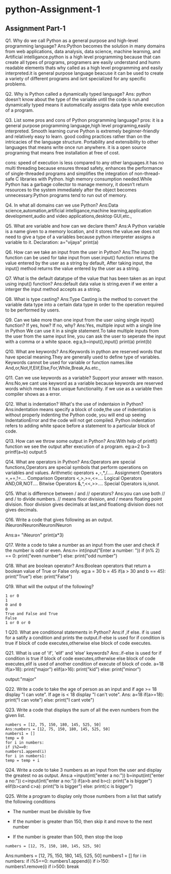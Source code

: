 # python-Assignment-1
## Assignment Part-1
Q1. Why do we call Python as a general purpose and high-level programming language?
Ans:Python becomes the solution in many domains from web applications, data analysis, data science, machine learning, and Artificial intelligance.python is a high level programming because that can create all types of programs, programers are easily understand  and humn readable elements thats why called as a high level programming and easily interpreted.it is general purpose language beacuse it can be used to create a variety of different programs and isnt specialized for any specific problems.

Q2. Why is Python called a dynamically typed language?
Ans: python doesn’t know about the type of the variable until the code is run.and dynamically typed means it automatically assigns data type while execution of a program.

Q3. List some pros and cons of Python programming language?
pros:
it is a general purpose programming language,high level programing,easily interpreted.
Smooth learning curve
Python is extremely beginner-friendly and relatively easy to learn.
good coding practices rather than on the intricacies of the language structure.
Portability and extensibility to other languages that means write once run anywhere.
it is a open source programing that means free installation at free of cost.

cons:
speed of execution is less compared to any other languages.it has no multi threading because ensures thread safety,
enhances the performance of single-threaded programs and simplifies the integration of non-thread-safe C libraries with Python.
high memory consumption needed.While Python has a garbage collector to manage memory, it doesn’t return resources to the system immediately after the object becomes unnecessary.Python programs tend to run out of memory.

Q4. In what all domains can we use Python?
Ans:Data science,automation,artificial intelligance,machine learning,application development,audio and video applications,desktop GUI,etc.,

Q5. What are variable and how can we declare them?
Ans:A Python variable is a name given to a memory location, and it stores the value.we does not need to give a type of a variables because python interpreter assigns a variable to it.
Declaration:
a="vijaya"
print(a)

Q6. How can we take an input from the user in Python?
Ans:The input() function can be used for take input from user.input() function returns the value entered by the user as a string by default, After taking input, the input() method returns the value entered by the user as a string.

Q7. What is the default datatype of the value that has been taken as an input using input() function?
Ans:default data value is string.even if we enter a interger the input method accepts as a string.


Q8. What is type casting?
Ans:Type Casting is the method to convert the variable data type into a certain data type in order to the operation required to be performed by users.

Q9. Can we take more than one input from the user using single input() function? If yes, how? If no, why?
Ans:Yes, multiple input with a single line in Python We can use it in a single statement.To take multiple inputs from the user from the same input line, you can ask the user to seperate the input with a comma or a white space.
eg:a,b=input(),input()
   print(a)
   print(b)

Q10. What are keywords?
Ans:Keywords in python are reserved words that have special meaning.They are generally used to define type of variables. Keywords cannot be used for variable or function names.like And,or,Not,If,Elif,Else,For,While,Break,As.etc.,

Q11. Can we use keywords as a variable? Support your answer with reason.
Ans:No,we cant use keyword as a variable because keywords are reserved words which means it has unique functionality. if we use as a variable then compiler shows as a error.

Q12. What is indentation? What's the use of indentaion in Python?
Ans:indentation means specify a block of code,the use of indentation is without properly indenting the Python code, you will end up seeing IndentationError and the code will not get compiled. Python indentation refers to adding white space before a statement to a particular block of code.

Q13. How can we throw some output in Python?
Ans:With help of printf() function we see the output after execution of a program.
eg:a=2
   b=3
   printf(a+b)
   output:5

Q14. What are operators in Python?
Ans:Operators are special functions,Operators are special symbols that perform operations on variables and values.
Arithmetic operators    +,-,*,/.....
Assignment Operators    =,+=,!=....
Comparison Operators    <,>,>=,<=....
Logical Operators       AND,OR,NOT....
Bitwise Operators       &,^,<<,>>....
Special Operators       is,isnot.

Q15. What is difference between / and // operators?
Ans:you can use both // and / to divide numbers. // means floor division, and / means floating point division.
floor division gives decimals at last,and floationg division does not gives decimals.

Q16. Write a code that gives following as an output.
iNeuroniNeuroniNeuroniNeuron

Ans:a= "iNeuron"
print(a*3)


Q17. Write a code to take a number as an input from the user and check if the number is odd or even.
Ans:n= int(input("Enter a number: "))
    if (n% 2) == 0:
      print("even number")
    else:
      print("odd number")

Q18. What are boolean operator?
Ans:Boolean operators that return a boolean value of True or False only.
eg:a = 30
   b = 45
   if(a > 30 and b == 45):
    print("True")
   else:
   print("False")

Q19. What will the output of the following?
```
1 or 0
1
0 and 0
0
True and False and True
False
1 or 0 or 0
```
1
Q20. What are conditional statements in Python?
Ans:if ,if else.
if is used for a satify a condition and prints the output.if-else is used for if condition is true if block of code executes,otherwise else block of code executes.

Q21. What is use of 'if', 'elif' and 'else' keywords?
Ans:.if-else is used for if condition is true if block of code executes,otherwise else block of code executes,elif is used of another condition of execute of block of code.
a=18
if(a>18):
print("major")
elif(a>16):
print("kid")
else:
print("minor")
  
  output:"major"

Q22. Write a code to take the age of person as an input and if age >= 18 display "I can vote". If age is < 18 display "I can't vote".
Ans:
a=18
if(a>=18):
print("I can vote")
else:
print("I cant vote")


Q23. Write a code that displays the sum of all the even numbers from the given list.
```
numbers = [12, 75, 150, 180, 145, 525, 50]
Ans:numbers = [12, 75, 150, 180, 145, 525, 50]
numbers1 = []
temp = 0 
for i in numbers:
if i%2==0:
numbers1.append(i)
for i in numbers1:
temp = temp + i
```
Q24. Write a code to take 3 numbers as an input from the user and display the greatest no as output.
Ans:a =input(int("enter a no:"))
    b=input(int("enter a no:"))
    c=input(int("enter a no:"))
    if(a>b and b>c):
    print("a is bigger")
    elif(b>cand c>a):
    print("b is bigger")
    else:
    print(:c is bigger")

Q25. Write a program to display only those numbers from a list that satisfy the following conditions

- The number must be divisible by five

- If the number is greater than 150, then skip it and move to the next number

- If the number is greater than 500, then stop the loop
```
numbers = [12, 75, 150, 180, 145, 525, 50]
```
Ans:numbers = [12, 75, 150, 180, 145, 525, 50] 
numbers1 = [] 
for i in numbers: 
  if i%5==0: 
    numbers1.append(i) 
    if i>150:  
    numbers1.remove(i) 
    if i>500:
     break
